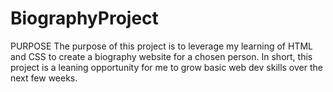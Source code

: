 # BiographyProject
PURPOSE
The purpose of this project is to leverage my learning of HTML and CSS to create a biography website for a chosen person.  In short, this project is a leaning opportunity for me to grow basic web dev skills over the next few weeks. 
